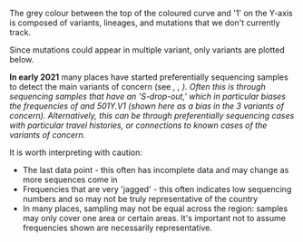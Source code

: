 The grey colour between the top of the coloured curve and '1' on the Y-axis is composed of variants, lineages, and mutations that we don't currently track.

Since mutations could appear in multiple variant, only variants are plotted below.

**In early 2021** many places have started preferentially sequencing samples to detect the main variants of concern (see <Var name="20I/501Y.V1" prefix=""/>, <Var name="20H/501Y.V2" prefix=""/>, <Var name="20J/501Y.V3" prefix=""/>). Often this is through sequencing samples that have an 'S-drop-out,' which in particular biases the frequencies of <Var name="20A/S:439K"/> and 501Y.V1 (shown here as a bias in the 3 variants of concern). Alternatively, this can be through preferentially sequencing cases with particular travel histories, or connections to known cases of the variants of concern.

It is worth interpreting with caution:
- The last data point - this often has incomplete data and may change as more sequences come in
- Frequencies that are very 'jagged' - this often indicates low sequencing numbers and so may not be truly representative of the country
- In many places, sampling may not be equal across the region: samples may only cover one area or certain areas. It's important not to assume frequencies shown are necessarily representative.

